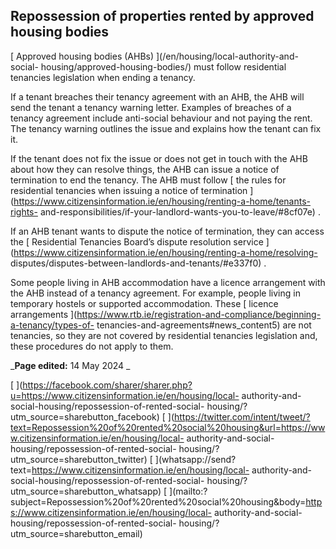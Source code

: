 ##  Repossession of properties rented by approved housing bodies

[ Approved housing bodies (AHBs) ](/en/housing/local-authority-and-social-
housing/approved-housing-bodies/) must follow residential tenancies
legislation when ending a tenancy.

If a tenant breaches their tenancy agreement with an AHB, the AHB will send
the tenant a tenancy warning letter. Examples of breaches of a tenancy
agreement include anti-social behaviour and not paying the rent. The tenancy
warning outlines the issue and explains how the tenant can fix it.

If the tenant does not fix the issue or does not get in touch with the AHB
about how they can resolve things, the AHB can issue a notice of termination
to end the tenancy. The AHB must follow [ the rules for residential tenancies
when issuing a notice of termination
](https://www.citizensinformation.ie/en/housing/renting-a-home/tenants-rights-
and-responsibilities/if-your-landlord-wants-you-to-leave/#8cf07e) .

If an AHB tenant wants to dispute the notice of termination, they can access
the [ Residential Tenancies Board’s dispute resolution service
](https://www.citizensinformation.ie/en/housing/renting-a-home/resolving-
disputes/disputes-between-landlords-and-tenants/#e337f0) .

Some people living in AHB accommodation have a licence arrangement with the
AHB instead of a tenancy agreement. For example, people living in temporary
hostels or supported accommodation. These [ licence arrangements
](https://www.rtb.ie/registration-and-compliance/beginning-a-tenancy/types-of-
tenancies-and-agreements#news_content5) are not tenancies, so they are not
covered by residential tenancies legislation and, these procedures do not
apply to them.

_**Page edited:** 14 May 2024 _

[
](https://facebook.com/sharer/sharer.php?u=https://www.citizensinformation.ie/en/housing/local-
authority-and-social-housing/repossession-of-rented-social-
housing/?utm_source=sharebutton_facebook) [
](https://twitter.com/intent/tweet/?text=Repossession%20of%20rented%20social%20housing&url=https://www.citizensinformation.ie/en/housing/local-
authority-and-social-housing/repossession-of-rented-social-
housing/?utm_source=sharebutton_twitter) [
](whatsapp://send?text=https://www.citizensinformation.ie/en/housing/local-
authority-and-social-housing/repossession-of-rented-social-
housing/?utm_source=sharebutton_whatsapp) [
](mailto:?subject=Repossession%20of%20rented%20social%20housing&body=https://www.citizensinformation.ie/en/housing/local-
authority-and-social-housing/repossession-of-rented-social-
housing/?utm_source=sharebutton_email) [ ](javascript:void\(0\))
